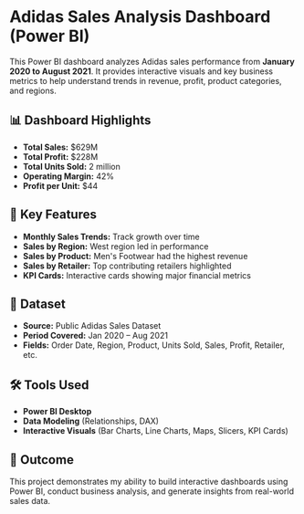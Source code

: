 # Adidas Sales Analysis Dashboard (Power BI)

This Power BI dashboard analyzes Adidas sales performance from **January 2020 to August 2021**. It provides interactive visuals and key business metrics to help understand trends in revenue, profit, product categories, and regions.

## 📊 Dashboard Highlights

- **Total Sales:** $629M  
- **Total Profit:** $228M  
- **Total Units Sold:** 2 million  
- **Operating Margin:** 42%  
- **Profit per Unit:** $44  

## 🧩 Key Features

- **Monthly Sales Trends:** Track growth over time  
- **Sales by Region:** West region led in performance  
- **Sales by Product:** Men's Footwear had the highest revenue  
- **Sales by Retailer:** Top contributing retailers highlighted  
- **KPI Cards:** Interactive cards showing major financial metrics  

## 📂 Dataset

- **Source:** Public Adidas Sales Dataset  
- **Period Covered:** Jan 2020 – Aug 2021  
- **Fields:** Order Date, Region, Product, Units Sold, Sales, Profit, Retailer, etc.

## 🛠️ Tools Used

- **Power BI Desktop**  
- **Data Modeling** (Relationships, DAX)  
- **Interactive Visuals** (Bar Charts, Line Charts, Maps, Slicers, KPI Cards)


## 📌 Outcome

This project demonstrates my ability to build interactive dashboards using Power BI, conduct business analysis, and generate insights from real-world sales data.

